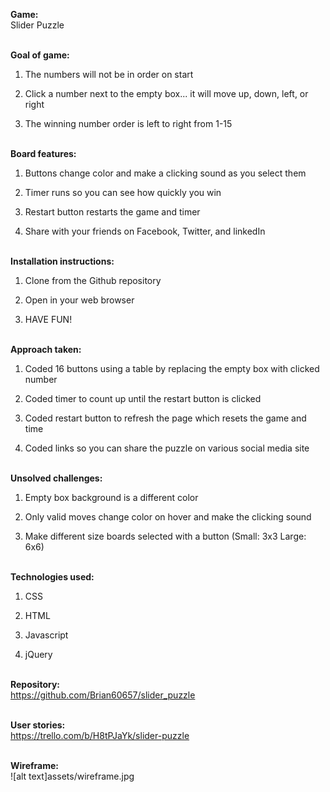 **Game:**<br>
Slider Puzzle<br><br>

**Goal of game:**<br>

1. The numbers will not be in order on start<br>

2. Click a number next to the empty box... it will move up, down, left, or right<br>

3. The winning number order is left to right from 1-15<br><br>

**Board features:**<br>

1. Buttons change color and make a clicking sound as you select them<br>

2. Timer runs so you can see how quickly you win<br>

3. Restart button restarts the game and timer<br>

4. Share with your friends on Facebook, Twitter, and linkedIn<br><br>

**Installation instructions:**<br>

1. Clone from the Github repository<br>

2. Open in your web browser<br>

3. HAVE FUN!<br><br>

**Approach taken:**<br>

1. Coded 16 buttons using a table by replacing the empty box with clicked number<br>

2. Coded timer to count up until the restart button is clicked<br>

3. Coded restart button to refresh the page which resets the game and time<br>

4. Coded links so you can share the puzzle on various social media site<br><br>

**Unsolved challenges:**<br>

1. Empty box background is a different color<br>

2. Only valid moves change color on hover and make the clicking sound<br>

3. Make different size boards selected with a button (Small: 3x3 Large: 6x6)<br><br>

**Technologies used:**<br>

1. CSS<br>

2. HTML<br>

3. Javascript<br>

4. jQuery<br><br>

**Repository:**<br>
<https://github.com/Brian60657/slider_puzzle><br><br>

**User stories:**<br>
<https://trello.com/b/H8tPJaYk/slider-puzzle><br><br>

**Wireframe:**<br>
![alt text]assets/wireframe.jpg<br><br>
